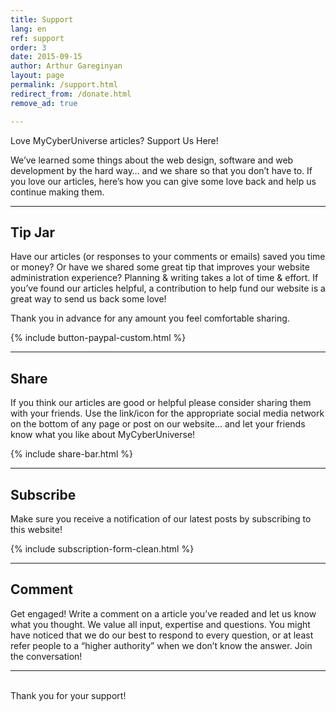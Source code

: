 ```yaml
---
title: Support
lang: en
ref: support
order: 3
date: 2015-09-15
author: Arthur Gareginyan
layout: page
permalink: /support.html
redirect_from: /donate.html
remove_ad: true

---
```


Love MyCyberUniverse articles? Support Us Here!

We’ve learned some things about the web design, software and web development by the hard way… and we share so that you don’t have to. If you love our articles, here’s how you can give some love back and help us continue making them.

---

## Tip Jar

Have our articles (or responses to your comments or emails) saved you time or money?  Or have we shared some great tip that improves your website administration experience? Planning & writing takes a lot of time & effort. If you’ve found our articles helpful, a contribution to help fund our website is a great way to send us back some love!

Thank you in advance for any amount you feel comfortable sharing.

{% include button-paypal-custom.html %}

---

## Share

If you think our articles are good or helpful please consider sharing them with your friends. Use the link/icon for the appropriate social media network on the bottom of any page or post on our website… and let your friends know what you like about MyCyberUniverse!

{% include share-bar.html %}
<br>

---

## Subscribe

Make sure you receive a notification of our latest posts by subscribing to this website!

{% include subscription-form-clean.html %}
&nbsp;

---

## Comment

Get engaged!  Write a comment on a article you’ve readed and let us know what you thought. We value all input, expertise and questions. You might have noticed that we do our best to respond to every question, or at least refer people to a “higher authority” when we don’t know the answer. Join the conversation!

---

<br>
Thank you for your support!
